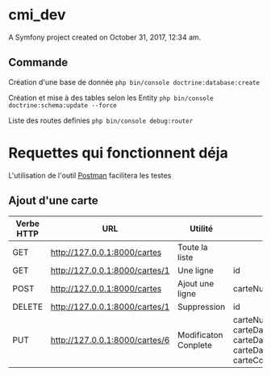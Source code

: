 cmi_dev
=======

A Symfony project created on October 31, 2017, 12:34 am.

## Commande 

Création d'une base de donnée 
`php bin/console doctrine:database:create`

Création et mise à des tables selon les Entity 
`php bin/console doctrine:schema:update --force`

Liste des routes definies
`php bin/console debug:router`



Requettes qui fonctionnent déja
===============================
L'utilisation de l'outil [Postman](https://www.getpostman.com/) facilitera les testes
## Ajout d'une carte
 

 | Verbe HTTP |			URL                  	|     Utilité           |          Paramettres         |
 |------------|---------------------------------|-----------------------|------------------------------|
 |   GET      | http://127.0.0.1:8000/cartes  	|  Toute la liste       |								 |
 |   GET      | http://127.0.0.1:8000/cartes/1	|     Une ligne         |id 							 |
 |   POST     | http://127.0.0.1:8000/cartes    | Ajout une ligne       |carteNumero,carteCode		 |
 |  DELETE    | http://127.0.0.1:8000/cartes/1	|   Suppression         |id 							 |
 |	 PUT      | http://127.0.0.1:8000/cartes/6  |  Modificaton Conplete |carteNumero carteDateDelivrance[year] carteDateDelivrance[month] carteDateDelivrance[day] carteCode